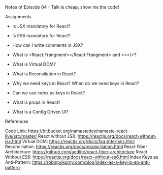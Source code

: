 Notes of Episode 04 - Talk is cheap, show me the code!


Assignments

- Is JSX mandatory for React?
- Is ES6 mandatory for React?
- How can I write comments in JSX?
- What is <React.Frangment></React.Frangment> and <></>?
- What is Virtual DOM?
- What is Reconsilation in React?
- Why we need keys in React? When do we need keys in React?

- Can we use index as keys in React?
- What is props in React? 
- What is a Config Driven UI?





References

Code Link: https://bitbucket.org/namastedev/namaste-react-live/src/master/
React without JSX: https://reactjs.org/docs/react-without-jsx.html
Virtual DOM: https://reactjs.org/docs/faq-internals.html
Reconciliation: https://reactjs.org/docs/reconciliation.html
React Fiber Architecture: https://github.com/acdlite/react-fiber-architecture
React Without ES6: https://reactjs.org/docs/react-without-es6.html
Index Keys as Anti-Pattern: https://robinpokorny.com/blog/index-as-a-key-is-an-anti-pattern




